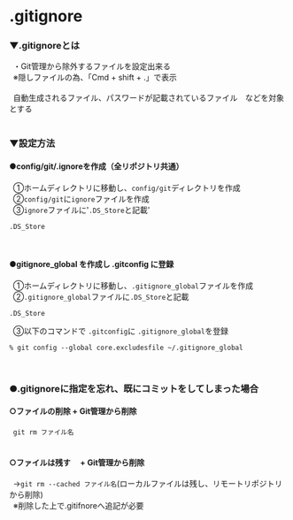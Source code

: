 # .gitignore
### ▼.gitignoreとは<br>
&ensp;・Git管理から除外するファイルを設定出来る<br>
&ensp;※隠しファイルの為、「Cmd + shift + .」で表示<br>
<br>
&ensp;自動生成されるファイル、パスワードが記載されているファイル　などを対象とする<br>
<br>
### ▼設定方法
#### ●config/git/.ignoreを作成（全リポジトリ共通）<br>
&ensp;①ホームディレクトリに移動し、`config/git`ディレクトリを作成<br>
&ensp;②`config/git`に`ignore`ファイルを作成<br>
&ensp;③`ignore`ファイルに'`.DS_Store`と記載'<br>
```
.DS_Store
```
<br>

#### ●gitignore_global を作成し .gitconfig に登録<br>
&ensp;①ホームディレクトリに移動し、`.gitignore_global`ファイルを作成<br>
&ensp;②`.gitignore_global`ファイルに`.DS_Store`と記載<br>
```
.DS_Store
```
&ensp;③以下のコマンドで `.gitconfig`に `.gitignore_global`を登録<br>
```
% git config --global core.excludesfile ~/.gitignore_global
```
<br>

### ●.gitignoreに指定を忘れ、既にコミットをしてしまった場合

#### ○ファイルの削除 + Git管理から削除<br>
&ensp;`git rm ファイル名`<br>
<br>

#### ○ファイルは残す　 + Git管理から削除<br>
&ensp;→`git rm --cached ファイル名`(ローカルファイルは残し、リモートリポジトリから削除)<br>
&ensp;※削除した上で.gitifnoreへ追記が必要<br>
<br>
